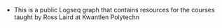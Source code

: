 - This is a public Logseq graph that contains resources for the courses taught by Ross Laird at Kwantlen Polytechn